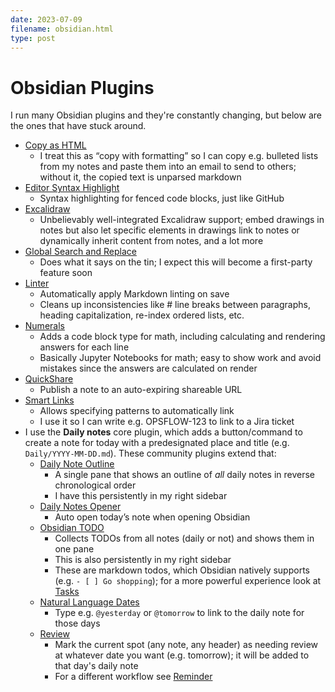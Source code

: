 ```yaml
---
date: 2023-07-09
filename: obsidian.html
type: post
---
```


# Obsidian Plugins

I run many Obsidian plugins and they're constantly changing, but below are the ones that
have stuck around.

- [Copy as HTML](https://github.com/jenningsb2/copy-as-html)
  - I treat this as “copy with formatting” so I can copy e.g. bulleted lists from my notes and paste them into an email to send to others; without it, the copied text is unparsed markdown
- [Editor Syntax Highlight](https://github.com/deathau/cm-editor-syntax-highlight-obsidian)
  - Syntax highlighting for fenced code blocks, just like GitHub
- [Excalidraw](https://github.com/zsviczian/obsidian-excalidraw-plugin)
  - Unbelievably well-integrated Excalidraw support; embed drawings in notes but also let specific elements in drawings link to notes or dynamically inherit content from notes, and a lot more
- [Global Search and Replace](https://github.com/MahmoudFawzyKhalil/obsidian-global-search-and-replace)
  - Does what it says on the tin; I expect this will become a first-party feature soon
- [Linter](https://github.com/platers/obsidian-linter)
  - Automatically apply Markdown linting on save
  - Cleans up inconsistencies like # line breaks between paragraphs, heading capitalization, re-index ordered lists, etc.
- [Numerals](https://github.com/gtg922r/obsidian-numerals)
  - Adds a code block type for math, including calculating and rendering answers for each line
  - Basically Jupyter Notebooks for math; easy to show work and avoid mistakes since the answers are calculated on render
- [QuickShare](https://github.com/mcndt/obsidian-quickshare)
  - Publish a note to an auto-expiring shareable URL
- [Smart Links](https://github.com/kemayo/obsidian-smart-links)
  - Allows specifying patterns to automatically link
  - I use it so I can write e.g. OPSFLOW-123 to link to a Jira ticket
- I use the **Daily notes** core plugin, which adds a button/command to create a note for today with a predesignated place and title (e.g. `Daily/YYYY-MM-DD.md`). These community plugins extend that:
  - [Daily Note Outline](https://github.com/iiz00/obsidian-daily-note-outline)
    - A single pane that shows an outline of _all_ daily notes in reverse chronological order
    - I have this persistently in my right sidebar
  - [Daily Notes Opener](https://github.com/reorx/obsidian-daily-notes-opener)
    - Auto open today’s note when opening Obsidian
  - [Obsidian TODO](https://github.com/larslockefeer/obsidian-plugin-todo)
    - Collects TODOs from all notes (daily or not) and shows them in one pane
    - This is also persistently in my right sidebar
    - These are markdown todos, which Obsidian natively supports (e.g. `- [ ] Go shopping`); for a more powerful experience look at [Tasks](https://github.com/obsidian-tasks-group/obsidian-tasks)
  - [Natural Language Dates](https://github.com/argenos/nldates-obsidian)
    - Type e.g. `@yesterday` or `@tomorrow` to link to the daily note for those days
  - [Review](https://github.com/ryanjamurphy/review-obsidian)
    - Mark the current spot (any note, any header) as needing review at whatever date you want (e.g. tomorrow); it will be added to that day's daily note
    - For a different workflow see [Reminder](https://github.com/uphy/obsidian-reminder)
